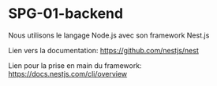 # SPG-01-backend

Nous utilisons le langage Node.js avec son framework Nest.js

Lien vers la documentation: https://github.com/nestjs/nest 

Lien pour la prise en main du framework: https://docs.nestjs.com/cli/overview 
